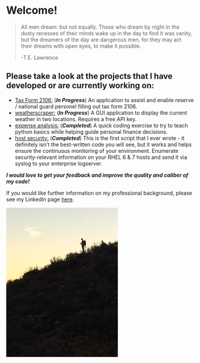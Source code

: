 # Welcome!

>All men dream: but not equally. 
>Those who dream by night in the dusty recesses of their minds wake up in the day to find it was vanity, 
>but the dreamers of the day are dangerous men, for they may act their dreams with open eyes, to make it possible. 
>
>-T.E. Lawrence

## Please take a look at the projects that I have developed or are currently working on:
- [Tax Form 2106:](https://github.com/skipmcgee/2106) (***In Progress***) An application to assist and enable reserve / national guard personel filling out tax form 2106.
- [weatherscraper:](https://github.com/skipmcgee/weatherscraper) (***In Progress***) A GUI application to display the current weather in two locations. Requires a free API key.
- [expense analysis:](https://github.com/skipmcgee/expense_impact) (***Completed***) A quick coding exercise to try to teach python basics while helping guide personal finance decisions. 
- [host security:](https://github.com/skipmcgee/host_security) (***Completed***) This is the first script that I ever wrote - it definitely isn't the best-written code you will see, but it works and helps ensure the continuous monitoring of your environment. Enumerate security-relevant information on your RHEL 6 & 7 hosts and send it via syslog to your enterprise logserver.

***I would love to get your feedback and improve the quality and caliber of my code!***

If you would like further information on my professional background, please see my LinkedIn page [here](https://in.linkedin.com/in/david-skip-mcgee-b0b3119).

![Image of Hunter](/images/hunter1.jpg)
